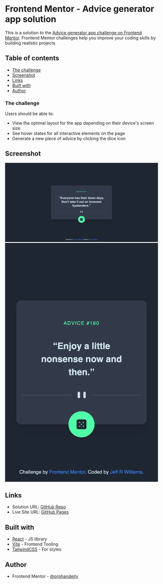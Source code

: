 # Frontend Mentor - Advice generator app solution

This is a solution to the [Advice generator app challenge on Frontend Mentor](https://www.frontendmentor.io/challenges/advice-generator-app-QdUG-13db). Frontend Mentor challenges help you improve your coding skills by building realistic projects.

## Table of contents

- [The challenge](#the-challenge)
- [Screenshot](#screenshot)
- [Links](#links)
- [Built with](#built-with)
- [Author](#author)

### The challenge

Users should be able to:

- View the optimal layout for the app depending on their device's screen size
- See hover states for all interactive elements on the page
- Generate a new piece of advice by clicking the dice icon

## Screenshot

![](./images/screenshot-desktop.png)
![](./images/screenshot-mobile.png)

## Links

- Solution URL: [GitHub Repo](https://github.com/orphandeity/advice-generator-app)
- Live Site URL: [GitHub Pages](https://orphandeity.github.io/advice-generator-app)

## Built with

- [React](https://reactjs.org/) - JS library
- [Vite](https://vitejs.devg/) - Frontend Tooling
- [TailwindCSS](https://tailwindcss.com/) - For styles

## Author

- Frontend Mentor - [@orphandeity](https://www.frontendmentor.io/profile/orphandeity)
